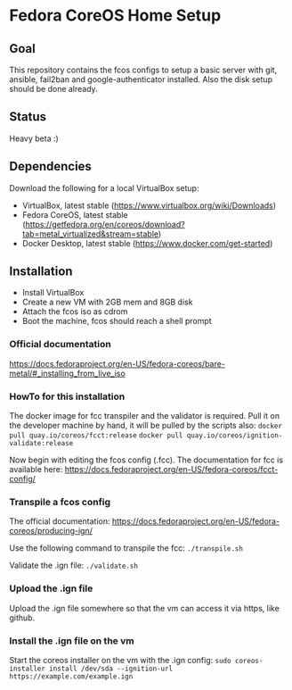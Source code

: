 # Fedora CoreOS Home Setup

## Goal
This repository contains the fcos configs to setup a basic server with git, ansible, fail2ban and google-authenticator installed.
Also the disk setup should be done already.

## Status
Heavy beta :)

## Dependencies
Download the following for a local VirtualBox setup:
* VirtualBox, latest stable (https://www.virtualbox.org/wiki/Downloads)
* Fedora CoreOS, latest stable (https://getfedora.org/en/coreos/download?tab=metal_virtualized&stream=stable)
* Docker Desktop, latest stable (https://www.docker.com/get-started)

## Installation
* Install VirtualBox
* Create a new VM with 2GB mem and 8GB disk
* Attach the fcos iso as cdrom
* Boot the machine, fcos should reach a shell prompt

### Official documentation
https://docs.fedoraproject.org/en-US/fedora-coreos/bare-metal/#_installing_from_live_iso

### HowTo for this installation
The docker image for fcc transpiler and the validator is required. Pull it on the developer machine by hand, it will be pulled by the scripts also:
`docker pull quay.io/coreos/fcct:release`
`docker pull quay.io/coreos/ignition-validate:release`

Now begin with editing the fcos config (.fcc). The documentation for fcc is available here:
https://docs.fedoraproject.org/en-US/fedora-coreos/fcct-config/

### Transpile a fcos config
The official documentation:
https://docs.fedoraproject.org/en-US/fedora-coreos/producing-ign/

Use the following command to transpile the fcc:
`./transpile.sh`

Validate the .ign file:
`./validate.sh`

### Upload the .ign file
Upload the .ign file somewhere so that the vm can access it via https, like github.

### Install the .ign file on the vm
Start the coreos installer on the vm with the .ign config:
`sudo coreos-installer install /dev/sda --ignition-url https://example.com/example.ign`
